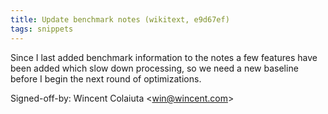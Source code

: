 ```yaml
---
title: Update benchmark notes (wikitext, e9d67ef)
tags: snippets
---
```


Since I last added benchmark information to the notes a few features have been added which slow down processing, so we need a new baseline before I begin the next round of optimizations.

Signed-off-by: Wincent Colaiuta &lt;win@wincent.com&gt;
